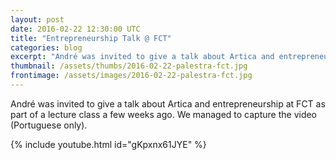 ```yaml
---
layout: post
date: 2016-02-22 12:30:00 UTC
title: "Entrepreneurship Talk @ FCT"
categories: blog
excerpt: "André was invited to give a talk about Artica and entrepreneurship at FCT as part of a lecture class a few weeks ago."
thumbnail: /assets/thumbs/2016-02-22-palestra-fct.jpg
frontimage: /assets/images/2016-02-22-palestra-fct.jpg
---
```


André was invited to give a talk about Artica and entrepreneurship at FCT as part of a lecture class a few weeks ago. We managed to capture the video (Portuguese only).

{% include youtube.html id="gKpxnx61JYE" %}

